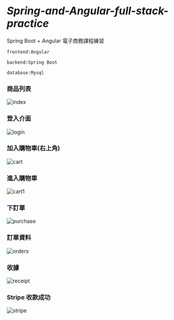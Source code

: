 # *Spring-and-Angular-full-stack-practice*
Spring Boot + Angular 電子商務課程練習

`frontend:Angular`  

`backend:Spring Boot`  

`database:Mysql`  

### 商品列表

![index](https://github.com/carame41225/Spring-and-Angular-full-stack-practice/assets/60360667/f0f7a458-aafa-4520-a9c0-4b9e00a01fc3)  

### 登入介面
![login](https://github.com/carame41225/Spring-and-Angular-full-stack-practice/assets/60360667/a37f1f01-e83e-4d16-b3d2-c0a91b7d57bf)

  
### 加入購物車(右上角)

![cart](https://github.com/carame41225/Spring-and-Angular-full-stack-practice/assets/60360667/b3b4d88b-7662-4819-94c3-939aae762d81)
  
### 進入購物車

![cart1](https://github.com/carame41225/Spring-and-Angular-full-stack-practice/assets/60360667/98262b9d-336b-4877-a32e-1210ee74e306)

### 下訂單

![purchase](https://github.com/carame41225/Spring-and-Angular-full-stack-practice/assets/60360667/1685d10f-9182-4192-af2e-3bdde8dd49cf)

### 訂單資料

![orders](https://github.com/carame41225/Spring-and-Angular-full-stack-practice/assets/60360667/50fcfce6-17dd-4ab6-86ef-e18daa40c327)

### 收據

![receipt](https://github.com/carame41225/Spring-and-Angular-full-stack-practice/assets/60360667/b83a57db-d795-4655-8a44-e50dbdd49e0d)

### Stripe 收款成功

![stripe](https://github.com/carame41225/Spring-and-Angular-full-stack-practice/assets/60360667/c10e04d3-a5a4-4e3c-a336-8a34b1dd73c3)
